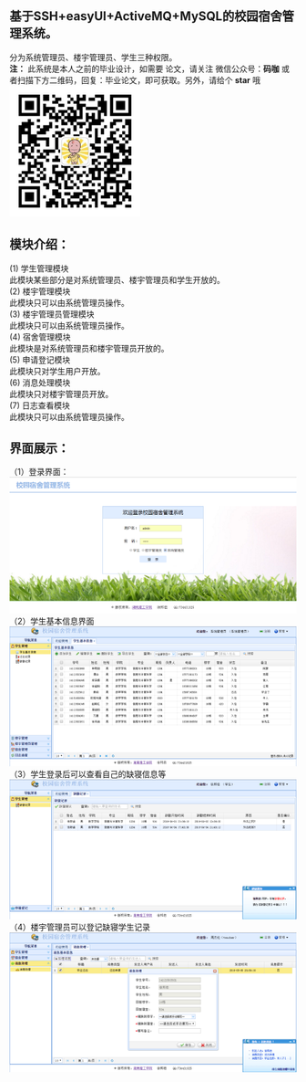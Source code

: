 基于SSH+easyUI+ActiveMQ+MySQL的校园宿舍管理系统。
-------
分为系统管理员、楼宇管理员、学生三种权限。  <br> 
**注：** 此系统是本人之前的毕业设计，如需要 论文，请关注 微信公众号：**码咖** 或者扫描下方二维码，回复：毕业论文，即可获取。另外，请给个 **star** 哦 <br> 
<img src="https://github.com/joeBeckham/image/blob/master/image/qrcode_wx.jpg" width="230"> <br> 

模块介绍： 
-------
(1) 学生管理模块 <br> 
    此模块某些部分是对系统管理员、楼宇管理员和学生开放的。<br> 
(2) 楼宇管理模块<br> 
    此模块只可以由系统管理员操作。<br> 
(3) 楼宇管理员管理模块<br> 
   此模块只可以由系统管理员操作。<br> 
(4) 宿舍管理模块<br> 
   此模块是对系统管理员和楼宇管理员开放的。<br> 
(5) 申请登记模块<br> 
   此模块只对学生用户开放。<br> 
(6) 消息处理模块<br> 
   此模块只对楼宇管理员开放。<br> 
(7) 日志查看模块<br> 
   此模块只可以由系统管理员操作。 <br> 
   
界面展示：
-------
（1）登录界面：<br>
![image](https://github.com/joeBeckham/image/blob/master/image/login.png) <br> 
（2）学生基本信息界面<br> 
![image](https://github.com/joeBeckham/image/blob/master/image/studentinfo.png) <br> 
（3）学生登录后可以查看自己的缺寝信息等<br> 
![image](https://github.com/joeBeckham/image/blob/master/image/studentmanage.png) <br> 
（4）楼宇管理员可以登记缺寝学生记录<br> 
![image](https://github.com/joeBeckham/image/blob/master/image/susemanager.png) <br> 

